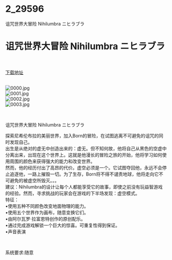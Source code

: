 # 2_29596
诅咒世界大冒险 Nihilumbra ニヒラブラ
# 诅咒世界大冒险 Nihilumbra ニヒラブラ
 <br/></br>
[下载地址](https://www.switch520.cc/article/29596 "下载地址")
<br/></br>

<p><img title="0000.jpg" src="https://www.switch520.cc/muke_img/2022_04_13_cbcc614bc0660.jpg" alt="0000.jpg"><br>
<img title="0001.jpg" src="https://www.switch520.cc/muke_img/2022_04_13_c8fa3069e51b8.jpg" alt="0001.jpg"><br>
<img title="0002.jpg" src="https://www.switch520.cc/muke_img/2022_04_13_b18679804efca.jpg" alt="0002.jpg"><br>
<img title="0003.jpg" src="https://www.switch520.cc/muke_img/2022_04_13_8b7a19771b5b8.jpg" alt="0003.jpg"></p>
<p>&nbsp;</p>
<p>诅咒世界大冒险 Nihilumbra ニヒラブラ</p>
<p>探索尼希伦布拉的美丽世界，加入Born的冒险，在试图逃离不可避免的诅咒的同时发现自己。<br>
出生是从绝对的虚无中创造出来的：虚无。但不知何故，他将自己从黑色的空虚中分离出来，出现在这个世界上。这就是他漫长的冒险之旅的开始，他将学习如何使用周围的颜色来获得强大的能力和改变世界。<br>
然而，他的经历付出了高昂的代价。虚空必须是一个。它试图夺回他，永远不会停止追逐他，一路上摧毁一切。为了生存，Born将不得不谴责地球，他将走向它不可避免的被虚空所毁灭。。。<br>
建议：Nihilumbra的设计让每个人都能享受它的故事，即使之前没有玩益智游戏的经验。然而，寻求挑战的玩家会在游戏的下半场发现：虚空模式。<br>
特征：<br>
•使用五种不同颜色改变地面物理的能力。<br>
•使用五个世界作为画布，随意变换它们。<br>
•由阿尔瓦罗·拉富恩特创作的原创配乐。<br>
•通过完成游戏解锁一个巨大的惊喜。可重复性得到保证。<br>
•声音表演</p>
<p>&nbsp;</p>
<p>系统要求:随意</p>



